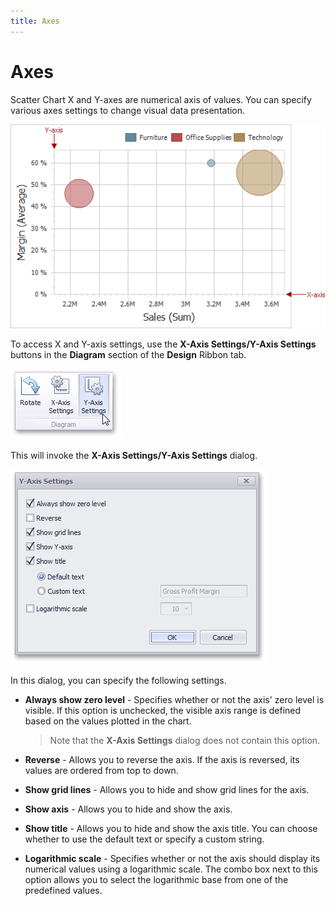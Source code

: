 ```yaml
---
title: Axes
---
```

# Axes
Scatter Chart X and Y-axes are numerical axis of values. You can specify various axes settings to change visual data presentation.

![ScatterChart_Axes](../../../../images/Img120332.png)

To access X and Y-axis settings, use the **X-Axis Settings/Y-Axis Settings** buttons in the **Diagram** section of the **Design** Ribbon tab.

![Chart_YAxisOptions_Button](../../../../images/Img18775.png)

This will invoke the **X-Axis Settings/Y-Axis Settings** dialog.

![ScatterChart_YAxisSettings](../../../../images/Img120294.png)

In this dialog, you can specify the following settings.
* **Always show zero level** - Specifies whether or not the axis' zero level is visible. If this option is unchecked, the visible axis range is defined based on the values plotted in the chart.
	
	> Note that the **X-Axis Settings** dialog does not contain this option.
* **Reverse** - Allows you to reverse the axis. If the axis is reversed, its values are ordered from top to down.
* **Show grid lines** - Allows you to hide and show grid lines for the axis.
* **Show axis** - Allows you to hide and show the axis.
* **Show title** - Allows you to hide and show the axis title. You can choose whether to use the default text or specify a custom string.
* **Logarithmic scale** - Specifies whether or not the axis should display its numerical values using a logarithmic scale. The combo box next to this option allows you to select the logarithmic base from one of the predefined values.